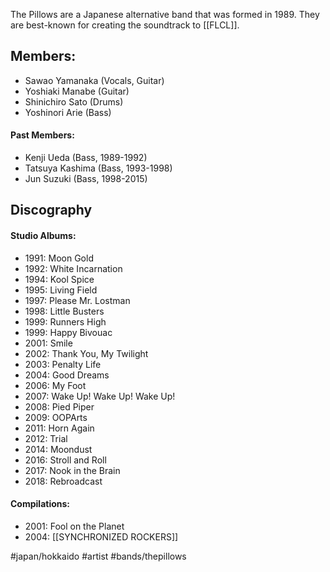 The Pillows are a Japanese alternative band that was formed in 1989. They are best-known for creating the soundtrack to [[FLCL]].
## Members:
- Sawao Yamanaka (Vocals, Guitar)
- Yoshiaki Manabe (Guitar)
- Shinichiro Sato (Drums)
- Yoshinori Arie (Bass)
#### Past Members:
- Kenji Ueda (Bass, 1989-1992)
- Tatsuya Kashima (Bass, 1993-1998)
- Jun Suzuki (Bass, 1998-2015)
## Discography
#### Studio Albums:
- 1991: Moon Gold
- 1992: White Incarnation
- 1994: Kool Spice
- 1995: Living Field
- 1997: Please Mr. Lostman
- 1998: Little Busters
- 1999: Runners High
- 1999: Happy Bivouac
- 2001: Smile
- 2002: Thank You, My Twilight
- 2003: Penalty Life
- 2004: Good Dreams
- 2006: My Foot
- 2007: Wake Up! Wake Up! Wake Up!
- 2008: Pied Piper
- 2009: OOPArts
- 2011: Horn Again
- 2012: Trial
- 2014: Moondust
- 2016: Stroll and Roll
- 2017: Nook in the Brain
- 2018: Rebroadcast
#### Compilations:
- 2001: Fool on the Planet
- 2004: [[SYNCHRONIZED ROCKERS]]

#japan/hokkaido #artist #bands/thepillows